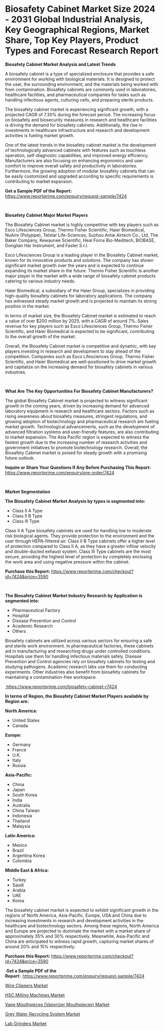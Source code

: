 <p><h1>Biosafety Cabinet Market Size 2024 - 2031 Global Industrial Analysis, Key Geographical Regions, Market Share, Top Key Players, Product Types and Forecast Research Report</h1></p><p><strong>Biosafety Cabinet Market Analysis and Latest Trends</strong></p>
<p><p>A biosafety cabinet is a type of specialized enclosure that provides a safe environment for working with biological materials. It is designed to protect the user, the surrounding environment, and the materials being worked with from contamination. Biosafety cabinets are commonly used in laboratories, healthcare facilities, and pharmaceutical companies for tasks such as handling infectious agents, culturing cells, and preparing sterile products.</p><p>The biosafety cabinet market is experiencing significant growth, with a projected CAGR of 7.30% during the forecast period. The increasing focus on biosafety and biosecurity measures in research and healthcare facilities is driving the demand for biosafety cabinets. Additionally, the rise in investments in healthcare infrastructure and research and development activities is fueling market growth.</p><p>One of the latest trends in the biosafety cabinet market is the development of technologically advanced cabinets with features such as touchless operation, self-diagnostic capabilities, and improved energy efficiency. Manufacturers are also focusing on enhancing ergonomics and user comfort to improve overall safety and productivity in laboratories. Furthermore, the growing adoption of modular biosafety cabinets that can be easily customized and upgraded according to specific requirements is contributing to market expansion.</p></p>
<p><strong>Get a Sample PDF of the Report:&nbsp;</strong> <a href="https://www.reportprime.com/enquiry/request-sample/7424">https://www.reportprime.com/enquiry/request-sample/7424</a></p>
<p>&nbsp;</p>
<p><strong>Biosafety Cabinet Major Market Players</strong></p>
<p><p>The Biosafety Cabinet market is highly competitive with key players such as Esco Lifesciences Group, Thermo Fisher Scientific, Haier Biomedical, NuAire (Polypipe), Telstar Life-Sciences, Suzhou Antai Airtech Co., Ltd, The Baker Company, Kewaunee Scientific, Heal Force Bio-Meditech, BIOBASE, Donglian Har Instrument, and Faster S.r.l.</p><p>Esco Lifesciences Group is a leading player in the Biosafety Cabinet market, known for its innovative products and solutions. The company has shown significant market growth over the years and is expected to continue expanding its market share in the future. Thermo Fisher Scientific is another major player in the market with a wide range of biosafety cabinet products catering to various industry needs.</p><p>Haier Biomedical, a subsidiary of the Haier Group, specializes in providing high-quality biosafety cabinets for laboratory applications. The company has witnessed steady market growth and is projected to maintain its strong position in the market.</p><p>In terms of market size, the Biosafety Cabinet market is estimated to reach a value of over $200 million by 2025, with a CAGR of around 7%. Sales revenue for key players such as Esco Lifesciences Group, Thermo Fisher Scientific, and Haier Biomedical is expected to be significant, contributing to the overall growth of the market.</p><p>Overall, the Biosafety Cabinet market is competitive and dynamic, with key players investing in research and development to stay ahead of the competition. Companies such as Esco Lifesciences Group, Thermo Fisher Scientific, and Haier Biomedical are well-positioned to drive market growth and capitalize on the increasing demand for biosafety cabinets in various industries.</p></p>
<p>&nbsp;</p>
<p><strong>What Are The Key Opportunities For Biosafety Cabinet Manufacturers?</strong></p>
<p><p>The global Biosafety Cabinet market is projected to witness significant growth in the coming years, driven by increasing demand for advanced laboratory equipment in research and healthcare sectors. Factors such as rising awareness about biosafety measures, stringent regulations, and growing adoption of biotechnology and pharmaceutical research are fueling market growth. Technological advancements, such as the development of advanced filtration systems and user-friendly features, are also contributing to market expansion. The Asia Pacific region is expected to witness the fastest growth due to the increasing number of research activities and government initiatives to promote biotechnology research. Overall, the Biosafety Cabinet market is poised for steady growth with a promising future outlook.</p></p>
<p><strong>Inquire or Share Your Questions If Any Before Purchasing This Report:</strong> <a href="https://www.reportprime.com/enquiry/pre-order/7424">https://www.reportprime.com/enquiry/pre-order/7424</a></p>
<p>&nbsp;</p>
<p><strong>Market Segmentation</strong></p>
<p><strong>The Biosafety Cabinet Market Analysis by types is segmented into:</strong></p>
<p><ul><li>Class II A Type</li><li>Class II B Type</li><li>Class III Type</li></ul></p>
<p><p>Class II A Type biosafety cabinets are used for handling low to moderate risk biological agents. They provide protection to the environment and the user through HEPA-filtered air. Class II B Type cabinets offer a higher level of protection compared to Class II A, as they have a greater inflow velocity and double-ducted exhaust system. Class III Type cabinets are the most secure, providing the highest level of protection by completely enclosing the work area and using negative pressure within the cabinet.</p></p>
<p><strong>Purchase this Report:&nbsp;</strong><a href="https://www.reportprime.com/checkout?id=7424&price=3590">https://www.reportprime.com/checkout?id=7424&price=3590</a></p>
<p>&nbsp;</p>
<p><strong>The Biosafety Cabinet Market Industry Research by Application is segmented into:</strong></p>
<p><ul><li>Pharmaceutical Factory</li><li>Hospital</li><li>Disease Prevention and Control</li><li>Academic Research</li><li>Others</li></ul></p>
<p><p>Biosafety cabinets are utilized across various sectors for ensuring a safe and sterile work environment. In pharmaceutical factories, these cabinets aid in manufacturing and researching drugs under controlled conditions. Hospitals use them for handling infectious materials safely. Disease Prevention and Control agencies rely on biosafety cabinets for testing and studying pathogens. Academic research labs use them for conducting experiments. Other industries also benefit from biosafety cabinets for maintaining a contamination-free workspace.</p></p>
<p><a href="https://www.reportprime.com/biosafety-cabinet-r7424">&nbsp;https://www.reportprime.com/biosafety-cabinet-r7424</a></p>
<p><strong>In terms of Region, the Biosafety Cabinet Market Players available by Region are:</strong></p>
<p>
    <p> <strong> North America: </strong>
        <ul>
            <li>United States</li>
            <li>Canada</li>
        </ul>
        </p> 
    <p> <strong> Europe: </strong>
        <ul>
            <li>Germany</li>
            <li>France</li>
            <li>U.K.</li>
            <li>Italy</li>
            <li>Russia</li>
        </ul>
        </p> 
    <p> <strong> Asia-Pacific: </strong>
        <ul>
            <li>China</li>
            <li>Japan</li>
            <li>South Korea</li>
            <li>India</li>
            <li>Australia</li>
            <li>China Taiwan</li>
            <li>Indonesia</li>
            <li>Thailand</li>
            <li>Malaysia</li>
        </ul>
        </p> 
    <p> <strong> Latin America: </strong>
        <ul>
            <li>Mexico</li>
            <li>Brazil</li>
            <li>Argentina Korea</li>
            <li>Colombia</li>
        </ul>
        </p> 
    <p> <strong> Middle East & Africa: </strong>
        <ul>
            <li>Turkey</li>
            <li>Saudi</li>
            <li>Arabia</li>
            <li>UAE</li>
            <li>Korea</li>
        </ul>
    </p>
    </p>
<p><p>The biosafety cabinet market is expected to exhibit significant growth in the regions of North America, Asia-Pacific, Europe, USA and China due to increasing investments in research and development activities in the healthcare and biotechnology sectors. Among these regions, North America and Europe are projected to dominate the market with a market share of approximately 35% and 30% respectively. Meanwhile, Asia-Pacific and China are anticipated to witness rapid growth, capturing market shares of around 20% and 15% respectively.</p></p>
<p><strong>Purchase this Report: </strong><a href="https://www.reportprime.com/checkout?id=7424&price=3590">https://www.reportprime.com/checkout?id=7424&price=3590</a></p>
<p>&nbsp;<strong>Get a Sample PDF of the Report:&nbsp;&nbsp;</strong><a href="https://www.reportprime.com/enquiry/request-sample/7424">https://www.reportprime.com/enquiry/request-sample/7424</a></p>
<p><strong></strong></p>
<p><p><a href="https://www.linkedin.com/pulse/global-wire-clippers-market-size-share-analysis-product-7m6ve?trackingId=KlvAG5J%2BHPFpXCn46MorUQ%3D%3D">Wire Clippers Market</a></p><p><a href="https://github.com/adriannay56456/Market-Research-Report-List-1/blob/main/hsc-milling-machines-market.md">HSC Milling Machines Market</a></p><p><a href="https://issuu.com/reportprime-2/docs/vape-mouthpieces-vaporizer-mouthpie_669ee3d8d12b4f">Vape Mouthpieces (Vaporizer Mouthpieces) Market</a></p><p><a href="https://www.linkedin.com/pulse/grey-water-recycling-system-industry-analysis-report-its-v0aqe?trackingId=gJHNM3VLR6%2Bhg2A10e4ocw%3D%3D">Grey Water Recycling System Market</a></p><p><a href="https://github.com/carolinehamilton5656/Market-Research-Report-List-1/blob/main/lab-grinders-market.md">Lab Grinders Market</a></p></p>